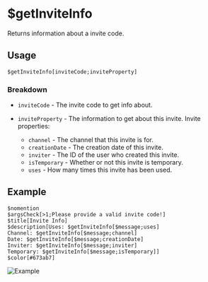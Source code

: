 # $getInviteInfo
Returns information about a invite code.

## Usage
```
$getInviteInfo[inviteCode;inviteProperty]
```

### Breakdown
- `inviteCode` - The invite code to get info about.

- `inviteProperty` - The information to get about this invite. Invite properties:
  - `channel` - The channel that this invite is for.
  - `creationDate` - The creation date of this invite.
  - `inviter` - The ID of the user who created this invite.
  - `isTemporary` - Whether or not this invite is temporary.
  - `uses` - How many times this invite has been used.

## Example
```
$nomention
$argsCheck[>1;Please provide a valid invite code!]
$title[Invite Info]
$description[Uses: $getInviteInfo[$message;uses]
Channel: $getInviteInfo[$message;channel]
Date: $getInviteInfo[$message;creationDate]
Inviter: $getInviteInfo[$message;inviter]
Temporary: $getInviteInfo[$message;isTemporary]]
$color[#673ab7]
```

![Example](https://user-images.githubusercontent.com/69215413/122654170-88880280-d117-11eb-9123-947b48354ab6.png)
